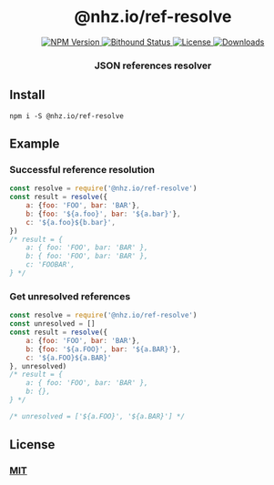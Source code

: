 <h1 align="center">@nhz.io/ref-resolve</h1>

<p align="center">
  <a href="https://npmjs.org/package/@nhz.io/ref-resolve">
    <img src="https://img.shields.io/npm/v/@nhz.io/ref-resolve.svg?style=flat"
         alt="NPM Version">
  </a>

  <a href="https://www.bithound.io/github/nhz-io/ref-resolve">
    <img src="https://www.bithound.io/github/nhz-io/ref-resolve/badges/score.svg"
         alt="Bithound Status">
  </a>

  <a href="https://github.com/nhz-io/ref-resolve/blob/master/LICENSE">
    <img src="https://img.shields.io/github/license/nhz-io/ref-resolve.svg?style=flat"
         alt="License">
  </a>

  <a href="https://npmjs.org/package/@nhz.io/ref-resolve">
  <img src="http://img.shields.io/npm/dm/@nhz.io/ref-resolve.svg?style=flat"
  alt="Downloads">
  </a>  
</p>

<h3 align="center">JSON references resolver<h2>

## Install
```
npm i -S @nhz.io/ref-resolve
```

## Example

### Successful reference resolution
```javascript
const resolve = require('@nhz.io/ref-resolve')
const result = resolve({
    a: {foo: 'FOO', bar: 'BAR'},
    b: {foo: '${a.foo}', bar: '${a.bar}'},
    c: '${a.foo}${b.bar}',
})
/* result = {
    a: { foo: 'FOO', bar: 'BAR' },
    b: { foo: 'FOO', bar: 'BAR' },
    c: 'FOOBAR',
} */
```

### Get unresolved references
```javascript
const resolve = require('@nhz.io/ref-resolve')
const unresolved = []
const result = resolve({
    a: {foo: 'FOO', bar: 'BAR'},
    b: {foo: '${a.FOO}', bar: '${a.BAR}'},
    c: '${a.FOO}${a.BAR}'
}, unresolved)
/* result = {
    a: { foo: 'FOO', bar: 'BAR' },
    b: {},
} */

/* unresolved = ['${a.FOO}', '${a.BAR}'] */

```

## License

### [MIT](LICENSE)
